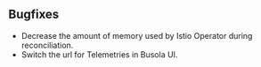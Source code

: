 ## Bugfixes

- Decrease the amount of memory used by Istio Operator during reconciliation.
- Switch the url for Telemetries in Busola UI.
